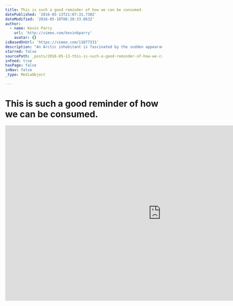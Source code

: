 ```yaml
---
title: This is such a good reminder of how we can be consumed.
datePublished: '2016-05-13T21:07:31.730Z'
dateModified: '2016-05-10T06:28:33.063Z'
author:
  - name: Kevin Parry
    url: 'http://vimeo.com/kevinbparry'
    avatar: {}
isBasedOnUrl: 'https://vimeo.com/11077331'
description: "An Arctic inhabitant is fascinated by the sudden appearance of a mysterious box. Kevin Parry - Director / Animator http://www.kevinbparry.com Ihor Dawidiuk - Musical Score http://www.ihordawidiuk.com Tim Burton's Reaction http://vimeo.com/17229245 Youtube link @ http://youtu.be/-PF8lJ00NGQ"
starred: false
sourcePath: _posts/2016-05-13-this-is-such-a-good-reminder-of-how-we-can-be-consumed.md
inFeed: true
hasPage: false
inNav: false
_type: MediaObject

---
```

# This is such a good reminder of how we can be consumed.

<iframe src="https://cdn.embedly.com/widgets/media.html?src=https%3A%2F%2Fplayer.vimeo.com%2Fvideo%2F11077331&amp;url=https%3A%2F%2Fvimeo.com%2F11077331&amp;image=http%3A%2F%2Fi.vimeocdn.com%2Fvideo%2F59882076_1280.jpg&amp;key=b7d04c9b404c499eba89ee7072e1c4f7&amp;type=text%2Fhtml&amp;schema=vimeo" width="1000" height="563" scrolling="no" frameborder="0" allowfullscreen="" style=""></iframe>
